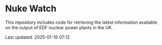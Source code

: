 # Nuke Watch

This repository includes code for retrieving the latest information available on the output of EDF nuclear power plants in the UK.

Last updated: 2025-01-16 07:12